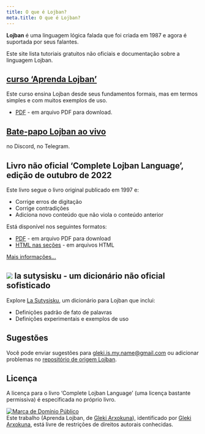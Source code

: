 ```yaml
---
title: O que é Lojban?
meta.title: O que é Lojban?
---
```


**Lojban** é uma linguagem lógica falada que foi criada em 1987 e agora é suportada por seus falantes.

Este site lista tutoriais gratuitos não oficiais e documentação sobre a linguagem Lojban.

## [curso ‘Aprenda Lojban’](/pt/books/learn-lojban)

<pixra redirect="/pt/books/learn-lojban" url="/assets/pixra/cilre/sruri_since.webp" caption="Curso ‘Aprenda Lojban’"></pixra>

Este curso ensina Lojban desde seus fundamentos formais, mas em termos simples e com muitos exemplos de uso.

* [PDF](/vreji/uencu/pt/learn-lojban.pdf) - em arquivo PDF para download.

## [Bate-papo Lojban ao vivo](/pt/articles/live_chat)

<pixra redirect="/pt/articles/live_chat" url="/assets/pixra/ralju/jduli.svg" caption="Bate-papo Lojban ao vivo"></pixra>

no Discord, no Telegram.

## Livro não oficial ‘Complete Lojban Language’, edição de outubro de 2022

<pixra redirect="/pt/articles/complete-lojban-language" url="/assets/pixra/ralju/cll2.webp" caption="A linguagem Lojban completa"></pixra>

Este livro segue o livro original publicado em 1997 e:

* Corrige erros de digitação
* Corrige contradições
* Adiciona novo conteúdo que não viola o conteúdo anterior

Está disponível nos seguintes formatos:

* [PDF](https://la-lojban.github.io/uncll/uncll-1.2.15/cll.pdf) - em arquivo PDF para download
* [HTML nas seções](https://la-lojban.github.io/uncll/uncll-1.2.15/xhtml_section_chunks/) - em arquivos HTML
<!-- * [EPUB](https://la-lojban.github.io/uncll/uncll-1.2.15/cll.epub) - como um livro EPUB -->

[Mais informações...](/pt/artigos/completa-lojban-linguagem)

## ![](https://la-lojban.github.io/sutysisku/pixra/snime.svg) la sutysisku - um dicionário não oficial sofisticado

Explore [La Sutysisku](https://la-lojban.github.io/sutysisku/en/#seskari=cnano&sisku=coi_munje), um dicionário para Lojban que inclui:

* Definições padrão de fato de palavras
* Definições experimentais e exemplos de uso

## Sugestões

Você pode enviar sugestões para [gleki.is.my.name@gmail.com](mailto:gleki.is.my.name@gmail.com) ou adicionar problemas no [repositório de origem Lojban](https://github.com/la-lojban/lojban-made-easy/issues).

## Licença

A licença para o livro ‘Complete Lojban Language’ (uma licença bastante permissiva) é especificada no próprio livro.

<p xmlns:dct="https://purl.org/dc/terms/">
<a rel="license" href="http://creativecommons.org/publicdomain/mark/1.0/">
<img src="https://i.creativecommons.org/p/mark/1.0/88x31.png"
      estilo = "estilo de borda: nenhum;" alt="Marca de Domínio Público" />
</a>
<br />
Este trabalho (<span property="dct:title">Aprenda Lojban</span>, de <a href="https://lojban.pw" rel="dct:creator"><span property="dct:title ">Gleki Arxokuna</span></a>), identificado por <a href="https://lojban.pw" rel="dct:publisher"><span property="dct:title">Gleki Arxokuna</span></a>, está livre de restrições de direitos autorais conhecidas.
</p>